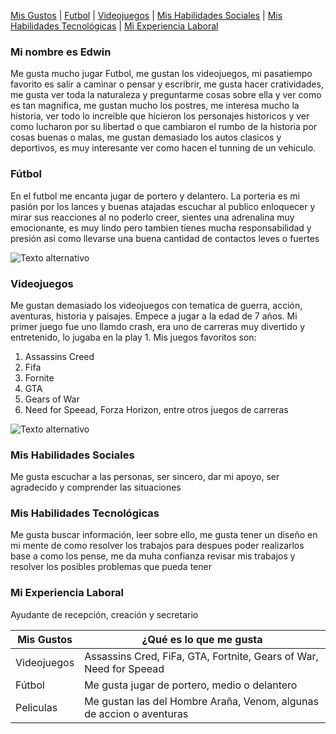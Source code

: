 [Mis Gustos](./Mis_Gustos.md) | [Futbol](./Futbol_.md) | [Videojuegos](./Videojuegos_.md) | [Mis Habilidades Sociales](./Mis_Habilidades_Sociales.md) | [Mis Habilidades Tecnológicas](./Mis_Habilidades_Tecnológicas.md) | [Mi Experiencia Laboral](./Mi_Experiencia_Laboral.md)


### Mi nombre es Edwin 
Me gusta mucho jugar Futbol, me gustan los videojuegos, mi pasatiempo favorito es salir a caminar o pensar y escribrir, me gusta hacer cratividades, me gusta ver toda la naturaleza y preguntarme cosas sobre ella y ver como es tan magnifica, me gustan mucho los postres, me interesa mucho la historia, ver todo lo increible que hicieron los personajes historicos y ver como lucharon por su libertad o que cambiaron el rumbo de la historia por cosas buenas o malas, me gustan demasiado los autos clasicos y deportivos, es muy interesante ver como hacen el tunning de un vehiculo.   
###  Fútbol
En el futbol me encanta jugar de portero y delantero. La porteria es mi pasión por los lances y buenas atajadas  escuchar al publico enloquecer  y mirar sus reacciones al no poderlo creer, sientes una adrenalina muy emocionante, es muy lindo pero tambien  tienes mucha responsabilidad y presión  asi como llevarse una buena cantidad de contactos leves o fuertes

![Texto alternativo](https://okdiario.com/img/2019/08/10/origen-del-futbol.jpg)

### Videojuegos
Me gustan demasiado los videojuegos con tematica de guerra, acción, aventuras, historia  y paisajes. Empece a jugar a la edad de 7 años. Mi primer juego fue uno llamdo crash, era uno de carreras muy divertido y entretenido, lo jugaba en la play 1. Mis juegos favoritos son:
1. Assassins Creed
2. Fifa 
3. Fornite 
4. GTA
5. Gears of War
6. Need for Speead, Forza Horizon, entre otros juegos de carreras

![Texto alternativo](https://encrypted-tbn0.gstatic.com/images?q=tbn:ANd9GcQ1GW-pVnZPuN4D3yesMds6Qmh5A4QXn2zC-g&usqp=CAU)

### Mis Habilidades Sociales
Me gusta escuchar a las personas, ser sincero, dar mi apoyo, ser agradecido y comprender las situaciones

### Mis Habilidades Tecnológicas
Me gusta buscar información, leer sobre ello, me gusta tener un diseño en mi mente de como resolver los trabajos para despues poder realizarlos base a como los pense, me da muha confianza revisar mis trabajos y resolver los posibles problemas que pueda tener 

###  Mi Experiencia Laboral
Ayudante de recepción, creación y secretario


| Mis Gustos   | ¿Qué es lo que me gusta |
| ------------ | ----------------------- |
| Videojuegos  | Assassins Cred, FiFa, GTA, Fortnite, Gears of War, Need for Speead |
| Fútbol       | Me gusta jugar de portero, medio o delantero |
| Peliculas    | Me gustan las del Hombre Araña, Venom, algunas de accion o aventuras |

